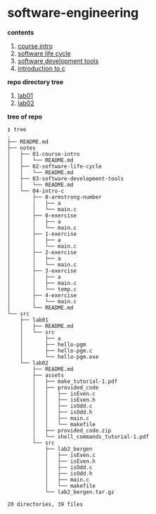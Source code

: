 # software-engineering

**contents**

1.  [course intro](./notes/01-course-intro/README.md)
2.  [software life cycle](./notes/02-software-life-cycle/README.md)
3.  [software development tools](./notes/03-software-development-tools/README.md)
4.  [introduction to c](./notes/04-intro-c/README.md)

**repo directory tree**

1.  [lab01](./src/lab01/README.md)
2.  [lab02](./src/lab02/README.md)

**tree of repo**
```
❯ tree
.
├── README.md
├── notes
│   ├── 01-course-intro
│   │   └── README.md
│   ├── 02-software-life-cycle
│   │   └── README.md
│   ├── 03-software-development-tools
│   │   └── README.md
│   └── 04-intro-c
│       ├── 0-armstrong-number
│       │   ├── a
│       │   └── main.c
│       ├── 0-exercise
│       │   ├── a
│       │   └── main.c
│       ├── 1-exercise
│       │   ├── a
│       │   └── main.c
│       ├── 2-exercise
│       │   ├── a
│       │   └── main.c
│       ├── 3-exercise
│       │   ├── a
│       │   ├── main.c
│       │   └── temp.c
│       ├── 4-exercise
│       │   └── main.c
│       └── README.md
└── src
    ├── lab01
    │   ├── README.md
    │   └── src
    │       ├── a
    │       ├── hello-pgm
    │       ├── hello-pgm.c
    │       └── hello-pgm.exe
    └── lab02
        ├── README.md
        ├── assets
        │   ├── make_tutorial-1.pdf
        │   ├── provided_code
        │   │   ├── isEven.c
        │   │   ├── isEven.h
        │   │   ├── isOdd.c
        │   │   ├── isOdd.h
        │   │   ├── main.c
        │   │   └── makefile
        │   ├── provided_code.zip
        │   └── shell_commands_tutorial-1.pdf
        └── src
            ├── lab2_bergen
            │   ├── isEven.c
            │   ├── isEven.h
            │   ├── isOdd.c
            │   ├── isOdd.h
            │   ├── main.c
            │   └── makefile
            └── lab2_bergen.tar.gz

20 directories, 39 files
```
